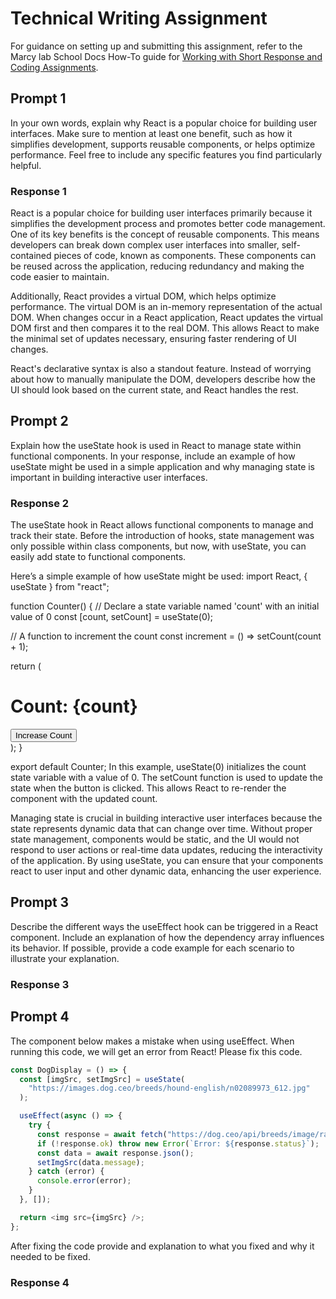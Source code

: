 # Technical Writing Assignment

For guidance on setting up and submitting this assignment, refer to the Marcy lab School Docs How-To guide for [Working with Short Response and Coding Assignments](https://marcylabschool.gitbook.io/marcy-lab-school-docs/fullstack-curriculum/how-tos/working-with-assignments#how-to-work-on-assignments).

## Prompt 1

In your own words, explain why React is a popular choice for building user interfaces. Make sure to mention at least one benefit, such as how it simplifies development, supports reusable components, or helps optimize performance. Feel free to include any specific features you find particularly helpful.

### Response 1

React is a popular choice for building user interfaces primarily because it simplifies the development process and promotes better code management. One of its key benefits is the concept of reusable components. This means developers can break down complex user interfaces into smaller, self-contained pieces of code, known as components. These components can be reused across the application, reducing redundancy and making the code easier to maintain.

Additionally, React provides a virtual DOM, which helps optimize performance. The virtual DOM is an in-memory representation of the actual DOM. When changes occur in a React application, React updates the virtual DOM first and then compares it to the real DOM. This allows React to make the minimal set of updates necessary, ensuring faster rendering of UI changes.

React's declarative syntax is also a standout feature. Instead of worrying about how to manually manipulate the DOM, developers describe how the UI should look based on the current state, and React handles the rest.

## Prompt 2

Explain how the useState hook is used in React to manage state within functional components. In your response, include an example of how useState might be used in a simple application and why managing state is important in building interactive user interfaces.

### Response 2

The useState hook in React allows functional components to manage and track their state. Before the introduction of hooks, state management was only possible within class components, but now, with useState, you can easily add state to functional components.

Here’s a simple example of how useState might be used:
import React, { useState } from "react";

function Counter() {
// Declare a state variable named 'count' with an initial value of 0
const [count, setCount] = useState(0);

// A function to increment the count
const increment = () => setCount(count + 1);

return (

<div>
<h1>Count: {count}</h1>
<button onClick={increment}>Increase Count</button>
</div>
);
}

export default Counter;
In this example, useState(0) initializes the count state variable with a value of 0. The setCount function is used to update the state when the button is clicked. This allows React to re-render the component with the updated count.

Managing state is crucial in building interactive user interfaces because the state represents dynamic data that can change over time. Without proper state management, components would be static, and the UI would not respond to user actions or real-time data updates, reducing the interactivity of the application. By using useState, you can ensure that your components react to user input and other dynamic data, enhancing the user experience.

## Prompt 3

Describe the different ways the useEffect hook can be triggered in a React component. Include an explanation of how the dependency array influences its behavior. If possible, provide a code example for each scenario to illustrate your explanation.

### Response 3

## Prompt 4

The component below makes a mistake when using useEffect. When running this code, we will get an error from React! Please fix this code.

```js
const DogDisplay = () => {
  const [imgSrc, setImgSrc] = useState(
    "https://images.dog.ceo/breeds/hound-english/n02089973_612.jpg"
  );

  useEffect(async () => {
    try {
      const response = await fetch("https://dog.ceo/api/breeds/image/random");
      if (!response.ok) throw new Error(`Error: ${response.status}`);
      const data = await response.json();
      setImgSrc(data.message);
    } catch (error) {
      console.error(error);
    }
  }, []);

  return <img src={imgSrc} />;
};
```

After fixing the code provide and explanation to what you fixed and why it needed to be fixed.

### Response 4
